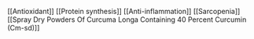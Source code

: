 [[Antioxidant]]
[[Protein synthesis]]
[[Anti-inflammation]]
[[Sarcopenia]]
[[Spray Dry Powders Of Curcuma Longa Containing 40 Percent Curcumin (Cm-sd)]]
